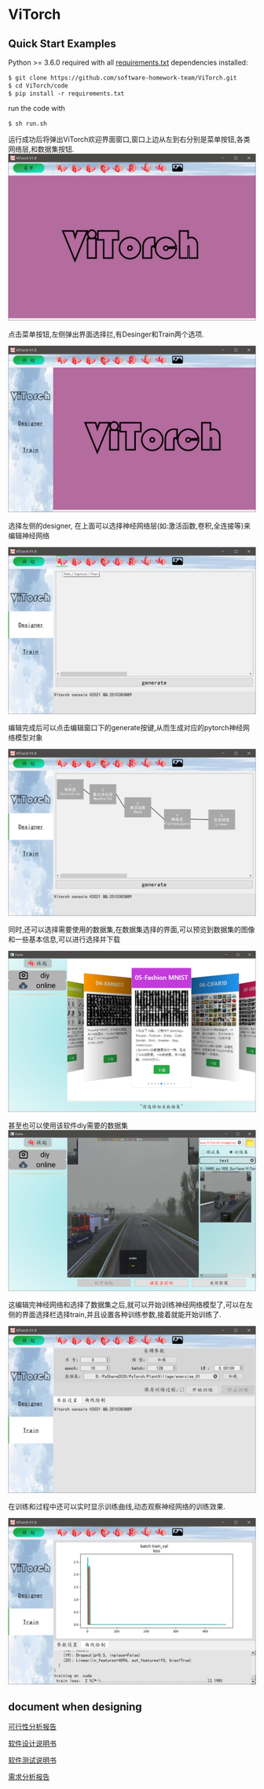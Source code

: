 # ViTorch

## Quick Start Examples

Python >= 3.6.0 required with all [requirements.txt](https://github.com/ultralytics/yolov5/blob/master/requirements.txt) dependencies installed:

```shell
$ git clone https://github.com/software-homework-team/ViTorch.git
$ cd ViTorch/code
$ pip install -r requirements.txt
```

run the code with

```shell
$ sh run.sh
```

运行成功后将弹出ViTorch欢迎界面窗口,窗口上边从左到右分别是菜单按钮,各类网络层,和数据集按钮.![主界面](README.assets/%E4%B8%BB%E7%95%8C%E9%9D%A2.png)

点击菜单按钮,左侧弹出界面选择拦,有Desinger和Train两个选项.

![主界面2](README.assets/%E4%B8%BB%E7%95%8C%E9%9D%A22.png)

选择左侧的designer, 在上面可以选择神经网络层(如:激活函数,卷积,全连接等)来编辑神经网络

![编辑界面](README.assets/%E7%BC%96%E8%BE%91%E7%95%8C%E9%9D%A2.png)

编辑完成后可以点击编辑窗口下的generate按键,从而生成对应的pytorch神经网络模型对象

![编辑界面2](README.assets/%E7%BC%96%E8%BE%91%E7%95%8C%E9%9D%A22.png)

同时,还可以选择需要使用的数据集,在数据集选择的界面,可以预览到数据集的图像和一些基本信息,可以进行选择并下载

![数据集1](README.assets/%E6%95%B0%E6%8D%AE%E9%9B%861.png)

甚至也可以使用该软件diy需要的数据集![数据集2](README.assets/%E6%95%B0%E6%8D%AE%E9%9B%862.png)

这编辑完神经网络和选择了数据集之后,就可以开始训练神经网络模型了,可以在左侧的界面选择栏选择train,并且设置各种训练参数,接着就能开始训练了.

![训练界面](README.assets/%E8%AE%AD%E7%BB%83%E7%95%8C%E9%9D%A2.png)

在训练和过程中还可以实时显示训练曲线,动态观察神经网络的训练效果.

![训练界面3](README.assets/%E8%AE%AD%E7%BB%83%E7%95%8C%E9%9D%A23-1625589116125.png)



## document when designing

[可行性分析报告](document\可行性分析.md)

[软件设计说明书](document\软件设计.md)

[软件测试说明书](document\软件测试.md)

[需求分析报告](./document/需求分析.md)